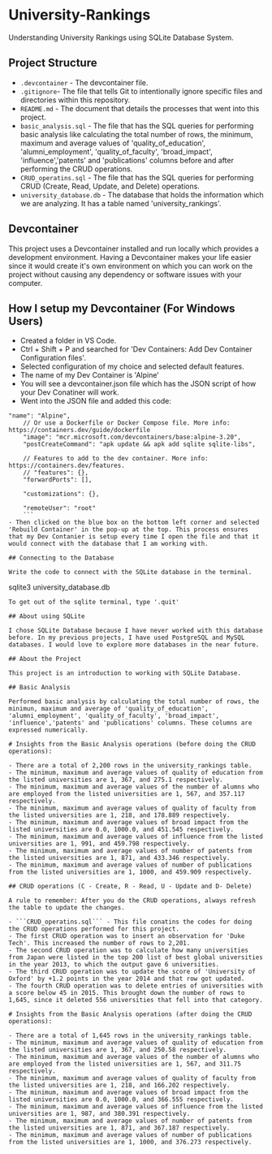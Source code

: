 # University-Rankings
Understanding University Rankings using SQLite Database System.

## Project Structure
- ```.devcontainer``` - The devcontainer file.
- ```.gitignore```- The file that tells Git to intentionally ignore specific files and directories within this repository. 
- ```README.md``` - The document that details the processes that went into this project.
- ```basic_analysis.sql``` - The file that has the SQL queries for performing basic analysis like calculating the total number of rows, the minimum, maximum and average values of 'quality_of_education', 'alumni_employment', 'quality_of_faculty', 'broad_impact', 'influence','patents' and 'publications' columns before and after performing the CRUD operations. 
- ```CRUD_operatins.sql``` - The file that has the SQL queries for performing CRUD (Create, Read, Update, and Delete) operations.
- ```university_database.db``` - The database that holds the information which we are analyzing. It has a table named 'university_rankings'. 

## Devcontainer

This project uses a Devcontainer installed and run locally which provides a development environment. Having a Devcontainer makes your life easier since it would create it's own environment on which you can work on the project without causing any dependency or software issues with your computer.

## How I setup my Devcontainer (For Windows Users)
- Created a folder in VS Code.
- Ctrl + Shift + P and searched for 'Dev Containers: Add Dev Container Configuration files'.
- Selected configuration of my choice and selected default features.
- The name of my Dev Container is 'Alpine'
- You will see a devcontainer.json file which has the JSON script of how your Dev Conatiner will work.
- Went into the JSON file and added this code:
```
"name": "Alpine",
	// Or use a Dockerfile or Docker Compose file. More info: https://containers.dev/guide/dockerfile
	"image": "mcr.microsoft.com/devcontainers/base:alpine-3.20",
	"postCreateCommand": "apk update && apk add sqlite sqlite-libs", 

	// Features to add to the dev container. More info: https://containers.dev/features.
	// "features": {},
	"forwardPorts": [],

	"customizations": {},

	"remoteUser": "root"
    ```
- Then clicked on the blue box on the bottom left corner and selected 'Rebuild Container' in the pop-up at the top. This process ensures that my Dev Contanier is setup every time I open the file and that it would connect with the database that I am working with. 

## Connecting to the Database

Write the code to connect with the SQLite database in the terminal.

```
sqlite3 university_database.db
```
To get out of the sqlite terminal, type '.quit'

## About using SQLite

I chose SQLite Database because I have never worked with this database before. In my previous projects, I have used PostgreSQL and MySQL databases. I would love to explore more databases in the near future.  

## About the Project

This project is an introduction to working with SQLite Database. 

## Basic Analysis

Performed basic analysis by calculating the total number of rows, the minimun, maximum and average of 'quality_of_education', 'alumni_employment', 'quality_of_faculty', 'broad_impact', 'influence','patents' and 'publications' columns. These columns are expressed numerically. 

# Insights from the Basic Analysis operations (before doing the CRUD operations):

- There are a total of 2,200 rows in the university_rankings table. 
- The minimum, maximum and average values of quality of education from the listed universities are 1, 367, and 275.1 respectively.
- The minimum, maximum and average values of the number of alumns who are employed from the listed universities are 1, 567, and 357.117 respectively.
- The minimum, maximum and average values of quality of faculty from the listed universities are 1, 218, and 178.889 respectively.
- The minimum, maximum and average values of broad impact from the listed universities are 0.0, 1000.0, and 451.545 respectively.
- The minimum, maximum and average values of influence from the listed universities are 1, 991, and 459.798 respectively.
- The minimum, maximum and average values of number of patents from the listed universities are 1, 871, and 433.346 respectively.
- The minimum, maximum and average values of number of publications from the listed universities are 1, 1000, and 459.909 respectively.

## CRUD operations (C - Create, R - Read, U - Update and D- Delete)

A rule to remember: After you do the CRUD operations, always refresh the table to update the changes.

- ```CRUD_operatins.sql``` - This file conatins the codes for doing the CRUD operations performed for this project.
- The first CRUD operation was to insert an observation for 'Duke Tech'. This increased the number of rows to 2,201.
- The second CRUD operation was to calculate how many universities from Japan were listed in the top 200 list of best global universities in the year 2013, to which the output gave 6 universities.
- The third CRUD operation was to update the score of 'University of Oxford' by +1.2 points in the year 2014 and that row got updated.
- The fourth CRUD operation was to delete entries of universities with a score below 45 in 2015. This brought down the number of rows to 1,645, since it deleted 556 universities that fell into that category. 

# Insights from the Basic Analysis operations (after doing the CRUD operations):

- There are a total of 1,645 rows in the university_rankings table.
- The minimum, maximum and average values of quality of education from the listed universities are 1, 367, and 250.58 respectively.
- The minimum, maximum and average values of the number of alumns who are employed from the listed universities are 1, 567, and 311.75 respectively.
- The minimum, maximum and average values of quality of faculty from the listed universities are 1, 218, and 166.202 respectively.
- The minimum, maximum and average values of broad impact from the listed universities are 0.0, 1000.0, and 366.555 respectively.
- The minimum, maximum and average values of influence from the listed universities are 1, 987, and 380.391 respectively.
- The minimum, maximum and average values of number of patents from the listed universities are 1, 871, and 367.187 respectively.
- The minimum, maximum and average values of number of publications from the listed universities are 1, 1000, and 376.273 respectively.


